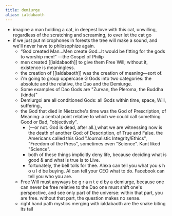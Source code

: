 ```yaml
---
title: demiurge
alias: ialdabaoth
---
```


- imagine a man holding a cat, in deepest love with this cat, unwilling, regardless of the scratching and screaming, to ever let the cat go
- if we just put microphones in forests the tree will make a sound, and we'll never have to philosophize again.
    - “God created Man…Men create God…It would be fitting for the gods to worship men!” —the Gospel of Philip
    - men created [[ialdabaoth]] to give them Free Will; without it, existence is meaningless.
    - the creation of [[ialdabaoth]] was the creation of meaning—sort of.
    - i'm going to group uppercase G Gods into two categories: the absolute and the relative, the Dao and the Demiurge.
    - Some examples of Dao Gods are "Zurvan, the Pleroma, the Buddha (kinda)"
    - Demiurgoi are all conditioned Gods: all Gods within time, space, Will, suffering.,
    - the God that died in Nietzsche's time was the God of Prescription, of Meaning:
a central point relative to which we could call something Good or Bad, "objectively".
      - (—or not. God is dead, after all.),what we are witnessing now is the death of another God: of Description, of True and False.
the Americans called this God "Journalistic Integrity/Ethics", "Freedom of the Press", sometimes even "Science". Kant liked "Science".
      - both of these things implicitly deny life, because deciding what is good &amp; and what is true is to Live.
      - fortunately, the bell tolls for thee.
Alexa can tell you what you s h o u l d be buying. AI can tell your CEO what to do. Facebook can tell you who you are.
    - Free Will must anyways be g r a n t e d by a demiurge, because one can never be free relative to the Dao
one must shift one's perspective, and see only part of the universe: within that part, you are free. without that part, the question makes no sense.
    - right hand path mystics merging with ialdabaoth are the snake biting its tail
